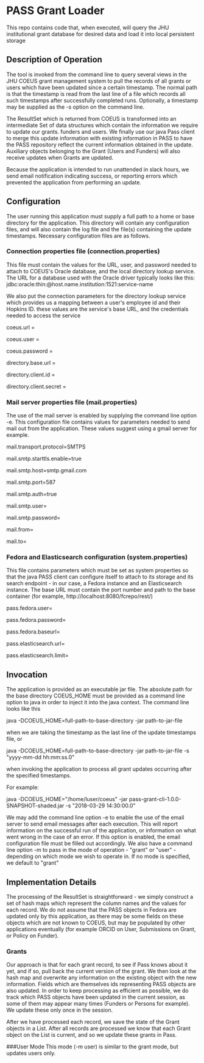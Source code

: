 # PASS Grant Loader
This repo contains code that, when executed, will query the JHU institutional grant database for desired data and load
it into local persistent storage

## Description of Operation
The tool is invoked from the command line to query several views in 
the JHU COEUS grant management system to pull the records of all 
grants or users which have been updated since a certain timestamp. The normal path
is that the timestamp is read from the last line of a file which 
records all such timestamps after successfully completed runs. 
Optionally, a timestamp may be supplied as the -s option on the command line.

The ResultSet which is returned from COEUS is transformed into an intermediate Set
of data structures which contain the information we require to update our grants. funders and users.
We finally use our java Pass client to merge this update information with existing
information in PASS to have the PASS repository reflect the current information obtained
in the update. Auxiliary objects belonging to the Grant (Users and Funders)
will also receive updates when Grants are updated.

Because the application is intended to run unattended in slack hours, we
send email notification indicating success, or reporting errors which prevented the 
application from performing an update.

## Configuration
The user running this application must supply a full path to a home
or base directory for the application. This directory will contain any 
configuration files, and will also contain the log file and the file(s) containing the
update timestamps. Necessary configuration files are as follows.

### Connection properties file (connection.properties)
This file must contain the values for the URL, user, and password needed to
attach to COEUS's Oracle database, and the local directory lookup service. The URL for a database used with the Oracle
driver typically looks like this: jdbc:oracle:thin:@host.name.institution:1521:service-name

We also put the connection parameters for the directory lookup service which provides us a mapping between a user's
employee id and their Hopkins ID. these values are the service's base URL, and the credentials needed to access the service

coeus.url = 

coeus.user = 

coeus.password =

directory.base.url =

directory.client.id =

directory.client.secret =

### Mail server properties file (mail.properties)
The use of the mail server is enabled by supplying the command line option -e.
This configuration file contains values for parameters needed to send mail out from the application.
These values suggest using a gmail server for example.

mail.transport.protocol=SMTPS

mail.smtp.starttls.enable=true

mail.smtp.host=smtp.gmail.com

mail.smtp.port=587

mail.smtp.auth=true

mail.smtp.user=

mail.smtp.password=

mail.from=

mail.to=

### Fedora and Elasticsearch configuration (system.properties)
This file contains parameters which must be set as system properties so that  the java PASS client
can configure itself to attach to its storage and its search endpoint - in our case, a Fedora instance and an Elasticsearch instance. The base URL must contain
the port number and path to the base container (for example, http://localhost:8080/fcrepo/rest/)

pass.fedora.user=

pass.fedora.password=

pass.fedora.baseurl=

pass.elasticsearch.url=

pass.elasticsearch.limit=

## Invocation
The application is provided as an executable jar file. The absolute path for the base directory COEUS_HOME must be provided as a command line
option to java in order to inject it into the java context. The command line looks like this

java -DCOEUS_HOME=full-path-to-base-directory -jar path-to-jar-file

when we are taking the timestamp as the last line of the update timestamps file, or 

java -DCOEUS_HOME=full-path-to-base-directory -jar path-to-jar-file -s "yyyy-mm-dd hh:mm:ss.0"

when invoking the application to process all grant updates occurring after the specified timestamps.

For example:

 java -DCOEUS_HOME="/home/luser/coeus" -jar pass-grant-cli-1.0.0-SNAPSHOT-shaded.jar -s "2018-03-29 14:30:00.0"
 
We may add the command line option -e to enable the use of the email server to send email messages after
each execution. This will report information on the successful run of the application, or information
on what went wrong in the case of an error. If this option is enabled, the email configuration file
must be filled out accordingly. We also have a command line option -m to pass in the mode of operation -
 "grant" or "user" - depending on which mode we wish to operate in. If no mode is specified, we default to "grant"

## Implementation Details
The processing of the ResultSet is straightforward - we simply construct a set of hash maps which represent the
column names and the values for each record. We do not assume that the PASS objects in Fedora are updated 
only by this application, as there may be some fields on these objects which are not known to COEUS, but 
may be populated by other applications eventually (for example ORCID on User, Submissions on Grant, or Policy on Funder).

### Grants
Our approach is that for each grant record, to see if Pass knows about it yet, and if so, pull back the current version
of the grant. We then look at the hash map and overwrite any information on the existing object with the new 
information. Fields which are themselves ids representing PASS objects are also updated. In order to keep processing as efficient
as possible, we do track which PASS objects have been updated in the current session, as some of them may 
appear many times (Funders or Persons for example). We update these only once in the session.

After we have processed each record, we save the state of the Grant objects in a List. After all records 
are processed we know that each Grant object on the List is current, and so we update these grants in Pass.


###User Mode
This mode (-m user) is similar to the grant mode, but updates users only.




